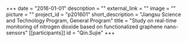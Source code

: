 +++
date = "2016-01-01"
description = ""
external_link = ""
image = ""
picture = ""
project_id = "p201601"
short_description = "Jiangsu Science and Technology Program, General Program"
title = "Study on real-time monitoring of nitrogen dioxide based on functionalized graphene nano-sensors"
[[participants]]
    id = "Qin.Sujie"
+++
